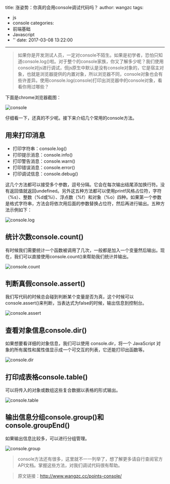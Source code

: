 title: 涨姿势：你真的会用console调试代码吗？
author: wangzc
tags:
  - js
  - console
categories:
  - 前端基础
  - Javascript
  - ''
date: 2017-03-08 13:22:00
---
>如果你是开发测试人员，一定对console不陌生。如果是初学者，恐怕只知道console.log()啦。对于整个的console家族，你又了解多少呢？我们使用console对js进行调试，但js原生中默认是没有console对象的，它是宿主对象，也就是浏览器提供的内置对象，所以浏览器不同，console对象也会有些许差异。使用console.log(console)打印出浏览器中的console对象，看看你用过哪些？

下面是chrome浏览器截图：

![console](http://ofi3qxlvd.bkt.clouddn.com/images/point/console0.jpg)

仔细看一下，还真的不少呢。接下来介绍几个常用的console方法。
## 用来打印消息
* 打印字符串：console.log()
* 打印提示消息：console.info()
* 打印警告消息：console.warn()
* 打印错误消息：console.error()
* 打印调试信息：console.debug()

这几个方法都可以接受多个参数，逗号分隔。它会在每次输出结尾添加换行符。没有返回值就返回undefined。另外这五种方法都可以使用printf风格占位符，字符（%s）、整数（%d或%i）、浮点数（%f）和对象（%o）四种。如果第一个参数是格式字符串，方法会将依次用后面的参数替换占位符，然后再进行输出。五种方法示例如下：

![console.log](http://ofi3qxlvd.bkt.clouddn.com/images/point/console1.jpg)

## 统计次数console.count()
有时候我们需要统计一个函数被调用了几次，一般都是加入一个变量然后输出。现在，我们可以直接使用console.count()来帮助我们统计并输出。

![console.count](http://ofi3qxlvd.bkt.clouddn.com/images/point/console2.jpg)

## 判断真假console.assert()
我们写代码的时候总会碰到判断某个变量是否为真，这个时候可以console.assert()来判断，当表达式为false的时候，输出信息到控制台。

![console.assert](http://ofi3qxlvd.bkt.clouddn.com/images/point/console3.jpg)

## 查看对象信息console.dir()
如果想要看详细的对象信息，我们可以使用 console.dir，将一个 JavaScript 对象的所有属性和属性值显示成一个可交互的列表，它还能打印出函数等。

![console.dir](http://ofi3qxlvd.bkt.clouddn.com/images/point/console4.jpg)

## 打印成表格console.table()
可以将传入的对象或数组这些复合数据以表格的形式输出。

![console.table](http://ofi3qxlvd.bkt.clouddn.com/images/point/console5.jpg)

## 输出信息分组console.group()和console.groupEnd()
如果输出信息比较多，可以进行分组管理。

![console.group](http://ofi3qxlvd.bkt.clouddn.com/images/point/console6.jpg)

> console方法还有很多，这里就不一一列举了，想了解更多请自行查阅官方API文档。掌握这些方法，对我们调试代码很有帮助。

> 原文链接：http://www.wangzc.cc/points-console/